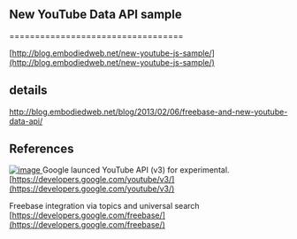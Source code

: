 ## New YouTube Data API sample
==================================

[http://blog.embodiedweb.net/new-youtube-js-sample/](http://blog.embodiedweb.net/new-youtube-js-sample/)

## details
[http://blog.embodiedweb.net/blog/2013/02/06/freebase-and-new-youtube-data-api/
](http://blog.embodiedweb.net/blog/2013/02/06/freebase-and-new-youtube-data-api/)
## References

[![image](http://blog.embodiedweb.net/images/freebase_youtube.png)
](http://blog.embodiedweb.net/new-youtube-js-sample/)
Google launced YouTube API (v3) for experimental.
[https://developers.google.com/youtube/v3/](https://developers.google.com/youtube/v3/)

Freebase integration via topics and universal search
[https://developers.google.com/freebase/](https://developers.google.com/freebase/)

